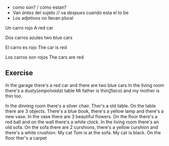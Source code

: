 - como son? / como estan?
- Van *antes* del sujeto // va *despues* cuando esta el to be
- Los adjetivos no llevan plural

Un carro rojo
A red car

Dos carros azules
two blue cars

El carro es rojo
The car is red

Los carros son rojos
The cars are red

## Exercise
In the garage there's a red car and there are two blue cars
In the living room there's a dusty(*empolvada*) table
Mi father is thin(*flaco*) and my mother is thin too.

In the dinning room there's a silver chair. Ther's a old table. On the table there are 3 objects. There's a blue book, there's a yellow lamp and there's a new vase. In the vase there are 3 beautiful flowers. On the floor there's a red ball and on the wall there's a white clock.
In the living room there's an old sofa. On the sofa there are 2 curshions, there's a yellow curshion and there's a white crushion. My cat Tom is at the sofa. My cat is black. On the floor ther's a carpet